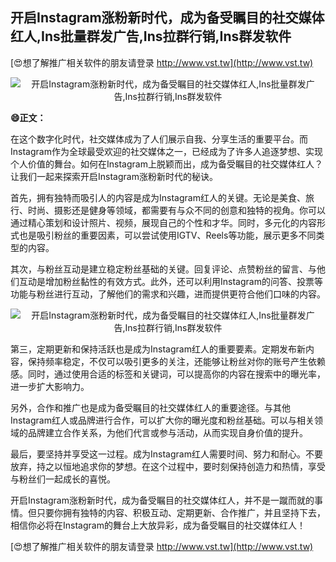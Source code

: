 ## **开启Instagram涨粉新时代，成为备受瞩目的社交媒体红人,Ins批量群发广告,Ins拉群行销,Ins群发软件**

[😍想了解推广相关软件的朋友请登录 http://www.vst.tw](http://www.vst.tw)

 <center><img src="https://vst.tw/MP4/tuiguang/png/7.png" alt="开启Instagram涨粉新时代，成为备受瞩目的社交媒体红人,Ins批量群发广告,Ins拉群行销,Ins群发软件"></center>

**😄正文：**

在这个数字化时代，社交媒体成为了人们展示自我、分享生活的重要平台。而Instagram作为全球最受欢迎的社交媒体之一，已经成为了许多人追逐梦想、实现个人价值的舞台。如何在Instagram上脱颖而出，成为备受瞩目的社交媒体红人？让我们一起来探索开启Instagram涨粉新时代的秘诀。

首先，拥有独特而吸引人的内容是成为Instagram红人的关键。无论是美食、旅行、时尚、摄影还是健身等领域，都需要有与众不同的创意和独特的视角。你可以通过精心策划和设计照片、视频，展现自己的个性和才华。同时，多元化的内容形式也是吸引粉丝的重要因素，可以尝试使用IGTV、Reels等功能，展示更多不同类型的内容。

其次，与粉丝互动是建立稳定粉丝基础的关键。回复评论、点赞粉丝的留言、与他们互动是增加粉丝黏性的有效方式。此外，还可以利用Instagram的问答、投票等功能与粉丝进行互动，了解他们的需求和兴趣，进而提供更符合他们口味的内容。

 <center><img src="https://vst.tw/MP4/tuiguang/png/0.png" alt="开启Instagram涨粉新时代，成为备受瞩目的社交媒体红人,Ins批量群发广告,Ins拉群行销,Ins群发软件"></center>

第三，定期更新和保持活跃也是成为Instagram红人的重要要素。定期发布新内容，保持频率稳定，不仅可以吸引更多的关注，还能够让粉丝对你的账号产生依赖感。同时，通过使用合适的标签和关键词，可以提高你的内容在搜索中的曝光率，进一步扩大影响力。

另外，合作和推广也是成为备受瞩目的社交媒体红人的重要途径。与其他Instagram红人或品牌进行合作，可以扩大你的曝光度和粉丝基础。可以与相关领域的品牌建立合作关系，为他们代言或参与活动，从而实现自身价值的提升。

最后，要坚持并享受这一过程。成为Instagram红人需要时间、努力和耐心。不要放弃，持之以恒地追求你的梦想。在这个过程中，要时刻保持创造力和热情，享受与粉丝们一起成长的喜悦。

开启Instagram涨粉新时代，成为备受瞩目的社交媒体红人，并不是一蹴而就的事情。但只要你拥有独特的内容、积极互动、定期更新、合作推广，并且坚持下去，相信你必将在Instagram的舞台上大放异彩，成为备受瞩目的社交媒体红人！

[😍想了解推广相关软件的朋友请登录 http://www.vst.tw](http://www.vst.tw)



